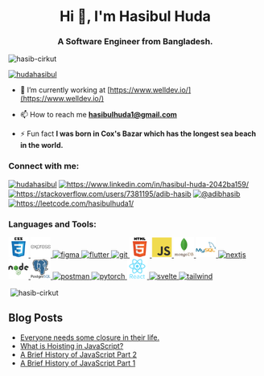 <h1 align="center">Hi 👋, I'm Hasibul Huda</h1>
<h3 align="center">A Software Engineer from Bangladesh.</h3>

<p align="left"> <img src="https://komarev.com/ghpvc/?username=hasib-cirkut&label=Profile%20views&color=0e75b6&style=flat" alt="hasib-cirkut" /> </p>

<p align="left"> <a href="https://twitter.com/hudahasibul" target="blank"><img src="https://img.shields.io/twitter/follow/hudahasibul?logo=twitter&style=for-the-badge" alt="hudahasibul" /></a> </p>

- 🔭 I’m currently working at [https://www.welldev.io/](https://www.welldev.io/)

- 📫 How to reach me **hasibulhuda1@gmail.com**

- ⚡ Fun fact **I was born in Cox's Bazar which has the longest sea beach in the world.**

<h3 align="left">Connect with me:</h3>
<p align="left">
<a href="https://twitter.com/hudahasibul" target="blank"><img align="center" src="https://raw.githubusercontent.com/rahuldkjain/github-profile-readme-generator/master/src/images/icons/Social/twitter.svg" alt="hudahasibul" height="30" width="40" /></a>
<a href="https://www.linkedin.com/in/hasibul-huda-2042ba159/" target="blank"><img align="center" src="https://raw.githubusercontent.com/rahuldkjain/github-profile-readme-generator/master/src/images/icons/Social/linked-in-alt.svg" alt="https://www.linkedin.com/in/hasibul-huda-2042ba159/" height="30" width="40" /></a>
<a href="https://stackoverflow.com/users/7381195/adib-hasib" target="blank"><img align="center" src="https://raw.githubusercontent.com/rahuldkjain/github-profile-readme-generator/master/src/images/icons/Social/stack-overflow.svg" alt="https://stackoverflow.com/users/7381195/adib-hasib" height="30" width="40" /></a>
<a href="https://hashnode.com/@adibhasib" target="blank"><img align="center" src="https://raw.githubusercontent.com/rahuldkjain/github-profile-readme-generator/master/src/images/icons/Social/hashnode.svg" alt="@adibhasib" height="30" width="40" /></a>
<a href="https://leetcode.com/hasibulhuda1/" target="blank"><img align="center" src="https://raw.githubusercontent.com/rahuldkjain/github-profile-readme-generator/master/src/images/icons/Social/leet-code.svg" alt="https://leetcode.com/hasibulhuda1/" height="30" width="40" /></a>
</p>

<h3 align="left">Languages and Tools:</h3>
<p align="left"> <a href="https://www.w3schools.com/css/" target="_blank" rel="noreferrer"> <img src="https://raw.githubusercontent.com/devicons/devicon/master/icons/css3/css3-original-wordmark.svg" alt="css3" width="40" height="40"/> </a> <a href="https://expressjs.com" target="_blank" rel="noreferrer"> <img src="https://raw.githubusercontent.com/devicons/devicon/master/icons/express/express-original-wordmark.svg" alt="express" width="40" height="40"/> </a> <a href="https://www.figma.com/" target="_blank" rel="noreferrer"> <img src="https://www.vectorlogo.zone/logos/figma/figma-icon.svg" alt="figma" width="40" height="40"/> </a> <a href="https://flutter.dev" target="_blank" rel="noreferrer"> <img src="https://www.vectorlogo.zone/logos/flutterio/flutterio-icon.svg" alt="flutter" width="40" height="40"/> </a> <a href="https://git-scm.com/" target="_blank" rel="noreferrer"> <img src="https://www.vectorlogo.zone/logos/git-scm/git-scm-icon.svg" alt="git" width="40" height="40"/> </a> <a href="https://www.w3.org/html/" target="_blank" rel="noreferrer"> <img src="https://raw.githubusercontent.com/devicons/devicon/master/icons/html5/html5-original-wordmark.svg" alt="html5" width="40" height="40"/> </a> <a href="https://developer.mozilla.org/en-US/docs/Web/JavaScript" target="_blank" rel="noreferrer"> <img src="https://raw.githubusercontent.com/devicons/devicon/master/icons/javascript/javascript-original.svg" alt="javascript" width="40" height="40"/> </a> <a href="https://www.mongodb.com/" target="_blank" rel="noreferrer"> <img src="https://raw.githubusercontent.com/devicons/devicon/master/icons/mongodb/mongodb-original-wordmark.svg" alt="mongodb" width="40" height="40"/> </a> <a href="https://www.mysql.com/" target="_blank" rel="noreferrer"> <img src="https://raw.githubusercontent.com/devicons/devicon/master/icons/mysql/mysql-original-wordmark.svg" alt="mysql" width="40" height="40"/> </a> <a href="https://nextjs.org/" target="_blank" rel="noreferrer"> <img src="https://cdn.worldvectorlogo.com/logos/nextjs-2.svg" alt="nextjs" width="40" height="40"/> </a> <a href="https://nodejs.org" target="_blank" rel="noreferrer"> <img src="https://raw.githubusercontent.com/devicons/devicon/master/icons/nodejs/nodejs-original-wordmark.svg" alt="nodejs" width="40" height="40"/> </a> <a href="https://www.postgresql.org" target="_blank" rel="noreferrer"> <img src="https://raw.githubusercontent.com/devicons/devicon/master/icons/postgresql/postgresql-original-wordmark.svg" alt="postgresql" width="40" height="40"/> </a> <a href="https://postman.com" target="_blank" rel="noreferrer"> <img src="https://www.vectorlogo.zone/logos/getpostman/getpostman-icon.svg" alt="postman" width="40" height="40"/> </a> <a href="https://pytorch.org/" target="_blank" rel="noreferrer"> <img src="https://www.vectorlogo.zone/logos/pytorch/pytorch-icon.svg" alt="pytorch" width="40" height="40"/> </a> <a href="https://reactjs.org/" target="_blank" rel="noreferrer"> <img src="https://raw.githubusercontent.com/devicons/devicon/master/icons/react/react-original-wordmark.svg" alt="react" width="40" height="40"/> </a> <a href="https://svelte.dev" target="_blank" rel="noreferrer"> <img src="https://upload.wikimedia.org/wikipedia/commons/1/1b/Svelte_Logo.svg" alt="svelte" width="40" height="40"/> </a> <a href="https://tailwindcss.com/" target="_blank" rel="noreferrer"> <img src="https://www.vectorlogo.zone/logos/tailwindcss/tailwindcss-icon.svg" alt="tailwind" width="40" height="40"/> </a> </p>

<p>&nbsp;<img align="center" src="https://github-readme-stats.vercel.app/api?username=hasib-cirkut&show_icons=true&locale=en" alt="hasib-cirkut" /></p>

## Blog Posts

<!-- BLOG-POST-LIST:START -->
- [Everyone needs some closure in their life.](https://adibhasib.hashnode.dev/everyone-needs-some-closure-in-their-life)
- [What is Hoisting in JavaScript?](https://adibhasib.hashnode.dev/what-is-hoisting-in-javascript)
- [A Brief History of JavaScript Part 2](https://adibhasib.hashnode.dev/a-brief-history-of-javascript-part-2)
- [A Brief History of JavaScript Part 1](https://adibhasib.hashnode.dev/a-brief-history-of-javascript-part-1)
<!-- BLOG-POST-LIST:END -->

